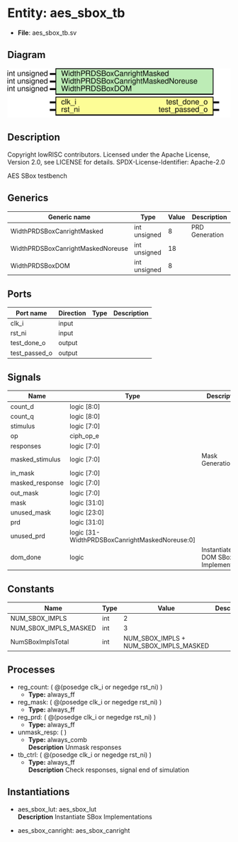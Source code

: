 # Entity: aes_sbox_tb

- **File**: aes_sbox_tb.sv
## Diagram

![Diagram](aes_sbox_tb.svg "Diagram")
## Description

 Copyright lowRISC contributors.
 Licensed under the Apache License, Version 2.0, see LICENSE for details.
 SPDX-License-Identifier: Apache-2.0

 AES SBox testbench

## Generics

| Generic name                      | Type         | Value | Description      |
| --------------------------------- | ------------ | ----- | ---------------- |
| WidthPRDSBoxCanrightMasked        | int unsigned | 8     |  PRD Generation  |
| WidthPRDSBoxCanrightMaskedNoreuse | int unsigned | 18    |                  |
| WidthPRDSBoxDOM                   | int unsigned | 8     |                  |
## Ports

| Port name     | Direction | Type | Description |
| ------------- | --------- | ---- | ----------- |
| clk_i         | input     |      |             |
| rst_ni        | input     |      |             |
| test_done_o   | output    |      |             |
| test_passed_o | output    |      |             |
## Signals

| Name            | Type                                           | Description                           |
| --------------- | ---------------------------------------------- | ------------------------------------- |
| count_d         | logic [8:0]                                    |                                       |
| count_q         | logic [8:0]                                    |                                       |
| stimulus        | logic [7:0]                                    |                                       |
| op              | ciph_op_e                                      |                                       |
| responses       | logic [7:0]                                    |                                       |
| masked_stimulus | logic  [7:0]                                   |  Mask Generation                      |
| in_mask         | logic  [7:0]                                   |                                       |
| masked_response | logic  [7:0]                                   |                                       |
| out_mask        | logic  [7:0]                                   |                                       |
| mask            | logic [31:0]                                   |                                       |
| unused_mask     | logic [23:0]                                   |                                       |
| prd             | logic                                   [31:0] |                                       |
| unused_prd      | logic [31-WidthPRDSBoxCanrightMaskedNoreuse:0] |                                       |
| dom_done        | logic                                          |  Instantiate DOM SBox Implementation  |
## Constants

| Name                  | Type | Value                                  | Description |
| --------------------- | ---- | -------------------------------------- | ----------- |
| NUM_SBOX_IMPLS        | int  | 2                                      |             |
| NUM_SBOX_IMPLS_MASKED | int  | 3                                      |             |
| NumSBoxImplsTotal     | int  | NUM_SBOX_IMPLS + NUM_SBOX_IMPLS_MASKED |             |
## Processes
- reg_count: ( @(posedge clk_i or negedge rst_ni) )
  - **Type:** always_ff
- reg_mask: ( @(posedge clk_i or negedge rst_ni) )
  - **Type:** always_ff
- reg_prd: ( @(posedge clk_i or negedge rst_ni) )
  - **Type:** always_ff
- unmask_resp: (  )
  - **Type:** always_comb
</br>**Description**
 Unmask responses 
- tb_ctrl: ( @(posedge clk_i or negedge rst_ni) )
  - **Type:** always_ff
</br>**Description**
 Check responses, signal end of simulation 
## Instantiations

- aes_sbox_lut: aes_sbox_lut
</br>**Description**
 Instantiate SBox Implementations

- aes_sbox_canright: aes_sbox_canright
